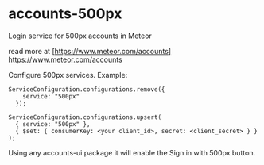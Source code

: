 # accounts-500px

Login service for 500px accounts in Meteor

read more at [https://www.meteor.com/accounts] https://www.meteor.com/accounts


Configure 500px services. Example:

```
ServiceConfiguration.configurations.remove({
    service: "500px"
  });
  
ServiceConfiguration.configurations.upsert(
  { service: "500px" },
  { $set: { consumerKey: <your client_id>, secret: <client_secret> } }
);

```

Using any accounts-ui package it will enable the Sign in with 500px button.